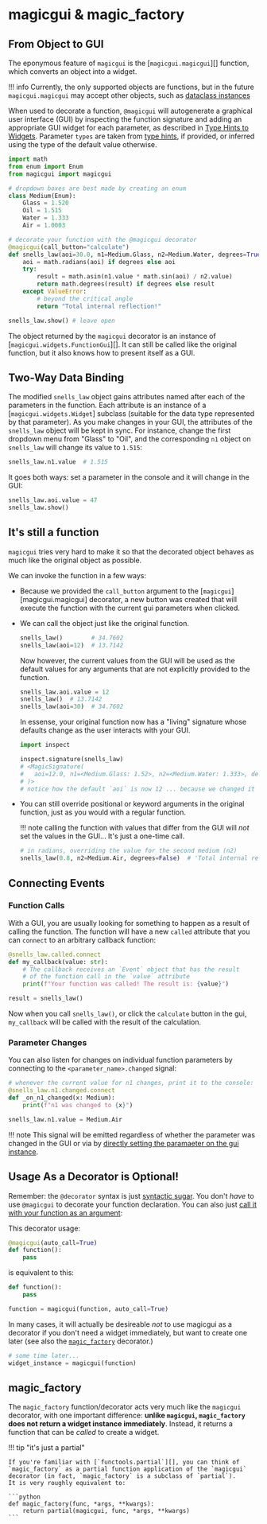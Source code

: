 # magicgui & magic_factory

## From Object to GUI

The eponymous feature of `magicgui` is the [`magicgui.magicgui`][] function,
which converts an object into a widget.

!!! info
    Currently, the only supported objects are functions, but in the future
    `magicgui.magicgui` may accept other objects, such as
    [dataclass instances](./dataclasses.md)

When used to decorate a function, `@magicgui` will autogenerate a graphical user
interface (GUI) by inspecting the function signature and adding an appropriate
GUI widget for each parameter, as described in [Type Hints to
Widgets](./type_map.md). Parameter `types` are taken from [type
hints](https://docs.python.org/3/library/typing.html), if provided, or inferred
using the type of the default value otherwise.

```python
import math
from enum import Enum
from magicgui import magicgui

# dropdown boxes are best made by creating an enum
class Medium(Enum):
    Glass = 1.520
    Oil = 1.515
    Water = 1.333
    Air = 1.0003

# decorate your function with the @magicgui decorator
@magicgui(call_button="calculate")
def snells_law(aoi=30.0, n1=Medium.Glass, n2=Medium.Water, degrees=True):
    aoi = math.radians(aoi) if degrees else aoi
    try:
        result = math.asin(n1.value * math.sin(aoi) / n2.value)
        return math.degrees(result) if degrees else result
    except ValueError:
        # beyond the critical angle
        return "Total internal reflection!"

snells_law.show() # leave open
```

The object returned by the `magicgui` decorator is an instance of [`magicgui.widgets.FunctionGui`][].  It can still be called like the original function, but it also knows how to present itself as a GUI.

## Two-Way Data Binding

The modified `snells_law` object gains attributes named after each of the
parameters in the function.  Each attribute is an instance of a
[`magicgui.widgets.Widget`] subclass (suitable for the data type represented by
that parameter). As you make changes in your GUI, the attributes of the
`snells_law` object will be kept in sync.  For instance, change the first
dropdown menu from "Glass" to "Oil", and the corresponding `n1` object on
`snells_law` will change its value to `1.515`:

```python
snells_law.n1.value  # 1.515
```

It goes both ways: set a parameter in the console and it will change in the GUI:

```python
snells_law.aoi.value = 47
snells_law.show()
```

## It's still a function

`magicgui` tries very hard to make it so that the decorated object behaves as
much like the original object as possible.

We can invoke the function in a few ways:

* Because we provided the `call_button` argument to the
  [`magicgui`][magicgui.magicgui] decorator, a new button was created that will
  execute the function with the current gui parameters when clicked.

* We can call the object just like the original function.

    ```python
    snells_law()        # 34.7602
    snells_law(aoi=12)  # 13.7142
    ```

    Now however, the current values from the GUI will be used as the default
    values for any arguments that are not explicitly provided to the function.

    ```python
    snells_law.aoi.value = 12
    snells_law()  # 13.7142
    snells_law(aoi=30)  # 34.7602
    ```

    In essense, your original function now has a "living" signature whose
    defaults change as the user interacts with your GUI.

    ```python
    import inspect

    inspect.signature(snells_law)
    # <MagicSignature(
    #   aoi=12.0, n1=<Medium.Glass: 1.52>, n2=<Medium.Water: 1.333>, degrees=True
    # )>
    # notice how the default `aoi` is now 12 ... because we changed it above
    ```

* You can still override positional or keyword arguments in the original
  function, just as you would with a regular function.
  
    !!! note
        calling the function with values that differ from the GUI will *not* set
        the values in the GUI... It's just a one-time call.

    ```python
    # in radians, overriding the value for the second medium (n2)
    snells_law(0.8, n2=Medium.Air, degrees=False)  # 'Total internal reflection!'
    ```

## Connecting Events

### Function Calls

With a GUI, you are usually looking for something to happen as a result of
calling the function.  The function will have a new `called` attribute that you
can `connect` to an arbitrary callback function:

```python
@snells_law.called.connect
def my_callback(value: str):
    # The callback receives an `Event` object that has the result
    # of the function call in the `value` attribute
    print(f"Your function was called! The result is: {value}")

result = snells_law()
```

Now when you call `snells_law()`, or click the `calculate` button in the gui,
`my_callback` will be called with the result of the calculation.

### Parameter Changes

You can also listen for changes on individual function parameters by connecting
to the `<parameter_name>.changed` signal:

```python
# whenever the current value for n1 changes, print it to the console:
@snells_law.n1.changed.connect
def _on_n1_changed(x: Medium):
    print(f"n1 was changed to {x}")

snells_law.n1.value = Medium.Air
```

!!! note
    This signal will be emitted regardless of whether the parameter was changed in
    the GUI or via by [directly setting the paramaeter on the gui
    instance](#two-way-data-binding).

## Usage As a Decorator is Optional!

Remember: the `@decorator` syntax is just [syntactic
sugar](https://en.wikipedia.org/wiki/Syntactic_sugar).  You don't *have* to use
`@magicgui` to decorate your function declaration. You can also just [call it
with your function as an
argument](https://realpython.com/lessons/syntactic-sugar/):

This decorator usage:

```python
@magicgui(auto_call=True)
def function():
    pass
```

is equivalent to this:

```python
def function():
    pass

function = magicgui(function, auto_call=True)
```

In many cases, it will actually be desireable *not* to use magicgui as a
decorator if you don't need a widget immediately, but want to create one later
(see also the [`magic_factory`](#magic_factory) decorator.)

```python
# some time later...
widget_instance = magicgui(function)
```

## magic_factory

The `magic_factory` function/decorator acts very much like the `magicgui`
decorator, with one important difference: **unlike `magicgui`, `magic_factory`
does not return a widget instance immediately**.  Instead, it returns a function
that can be *called* to create a widget.

!!! tip "it's just a partial"

    If you're familiar with [`functools.partial`][], you can think of
    `magic_factory` as a partial function application of the `magicgui`
    decorator (in fact, `magic_factory` is a subclass of `partial`).
    It is very roughly equivalent to:

    ```python
    def magic_factory(func, *args, **kwargs):
        return partial(magicgui, func, *args, **kwargs)
    ```

